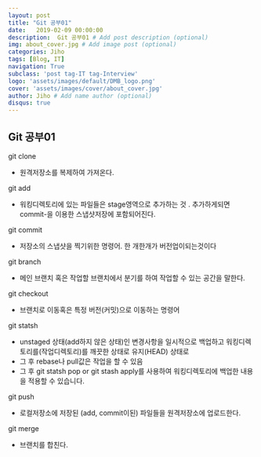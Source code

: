 ```yaml
---
layout: post
title: "Git 공부01"
date:   2019-02-09 00:00:00
description:  Git 공부01 # Add post description (optional)
img: about_cover.jpg # Add image post (optional)
categories: Jiho
tags: [Blog, IT]
navigation: True
subclass: 'post tag-IT tag-Interview'
logo: 'assets/images/default/DMB_logo.png'
cover: 'assets/images/cover/about_cover.jpg'
author: Jiho # Add name author (optional)
disqus: true
---
```

  

## Git 공부01
git clone
- 원격저장소를 복제하여 가져온다. 

git add
- 워킹디렉토리에 있는 파일들은 stage영역으로 추가하는 것 . 추가하게되면 commit-을 이용한 스냅샷저장에 포함되어진다.

git commit 
- 저장소의 스냅샷을 찍기위한 명령어. 한 개한개가 버전업이되는것이다

git branch
- 메인 브랜치 혹은 작업할 브랜치에서 분기를 하여 작업할 수 있는 공간을 말한다.

git checkout
- 브랜치로 이동혹은 특정 버전(커밋)으로 이동하는 명령어

git statsh 
- unstaged 상태(add하지 않은 상태)인 변경사항을 일시적으로 백업하고 워킹디렉토리를(작업디렉토리)를 깨끗한 상태로 유지(HEAD) 상태로 
- 그 후 rebase나 pull값은 작업을 할 수 있음
- 그 후 git statsh pop or git stash apply를 사용하여 워킹디렉토리에 백업한 내용을 적용할 수 있습니다. 

git push 
- 로컬저장소에 저장된 (add, commit이된) 파일들을 원격저장소에 업로드한다.

git merge 
- 브랜치를 합친다.